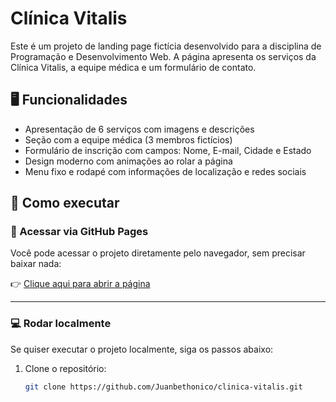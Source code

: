 # Clínica Vitalis

Este é um projeto de landing page fictícia desenvolvido para a disciplina de Programação e Desenvolvimento Web. A página apresenta os serviços da Clínica Vitalis, a equipe médica e um formulário de contato.

## 🖥️ Funcionalidades

- Apresentação de 6 serviços com imagens e descrições
- Seção com a equipe médica (3 membros fictícios)
- Formulário de inscrição com campos: Nome, E-mail, Cidade e Estado
- Design moderno com animações ao rolar a página
- Menu fixo e rodapé com informações de localização e redes sociais

## 🚀 Como executar

### 📍 Acessar via GitHub Pages

Você pode acessar o projeto diretamente pelo navegador, sem precisar baixar nada:

👉 [Clique aqui para abrir a página](https://juanbethonico.github.io/clinica-vitalis/)

---

### 💻 Rodar localmente

Se quiser executar o projeto localmente, siga os passos abaixo:

1. Clone o repositório:
   ```bash
   git clone https://github.com/Juanbethonico/clinica-vitalis.git
